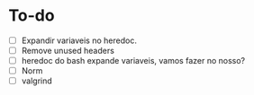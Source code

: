 # To-do

- [ ] Expandir variaveis no heredoc.
- [ ] Remove unused headers
- [ ] heredoc do bash expande variaveis, vamos fazer no nosso?
- [ ] Norm
- [ ] valgrind
